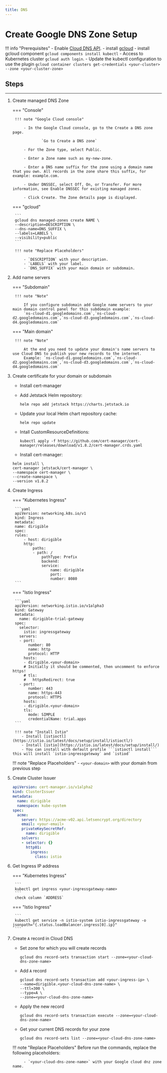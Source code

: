 ```yaml
---
title: DNS
---
```


Create Google DNS Zone Setup
===


!!! info "Prerequisites"
    - Enable [Cloud DNS API](https://console.cloud.google.com/start/api?id=dns&credential=client_key&_ga=2.126966857.579303116.1656398157-1033365968.1651760276&_gac=1.127004159.1652717017.CjwKCAjw7IeUBhBbEiwADhiEMXtYrlOvlKhHq7GdYe0GWEh3QVerWtVxivpUWLlvQEVAncBbbn-NsBoC1KQQAvD_BwE).
    - install [gcloud](https://cloud.google.com/sdk/docs/install)
    - install gcloud component `gcloud components install kubectl`
    - Access to Kubernetes cluster `gcloud auth login`.
    - Update the kubectl configuration to use the plugin `gcloud container clusters get-credentials <your-cluster> --zone <your-cluster-zone>`

## Steps
---

1. Create managed DNS Zone

    === "Console"

        !!! note "Google Cloud console"

            - In the Google Cloud console, go to the Create a DNS zone page.

                    `Go to Create a DNS zone`

            - For the Zone type, select Public.

            - Enter a Zone name such as my-new-zone.

            - Enter a DNS name suffix for the zone using a domain name that you own. All records in the zone share this suffix, for example: example.com.

            - Under DNSSEC, select Off, On, or Transfer. For more information, see Enable DNSSEC for existing managed zones.

            - Click Create. The Zone details page is displayed.

    === "gcloud"
      
        ```
        gcloud dns managed-zones create NAME \
        --description=DESCRIPTION \
        --dns-name=DNS_SUFFIX \
        --labels=LABELS \
        --visibility=public
        ```

        !!! note "Replace Placeholders"

            - `DESCRIPTION` with your description.
            - `LABELS` with your label.
            - `DNS_SUFFIX` with your main domain or subdomain.

1. Add name servers

    === "Subdomain"

        !!! note "Note"

            If you configure subdomain add Google name servers to your main domain control panel for this subdomain example:
            `ns-cloud-d1.googledomains.com`,`ns-cloud-d2.googledomains.com`,`ns-cloud-d3.googledomains.com`,`ns-cloud-d4.googledomains.com`

    === "Main domain"

        !!! note "Note"

            At the end you need to update your domain's name servers to use Cloud DNS to publish your new records to the internet.
            Example: `ns-cloud-d1.googledomains.com`,`ns-cloud-d2.googledomains.com`,`ns-cloud-d3.googledomains.com`,`ns-cloud-d4.googledomains.com`

1. Create certificate for your domain or subdomain

    - Install cert-manager

    - Add Jetstack Helm repository: 
        ```
        helm repo add jetstack https://charts.jetstack.io
        ```

    - Update your local Helm chart repository cache: 
        ```
        helm repo update
        ```

    - Intall CustomResourceDefinitions: 
        ```
        kubectl apply -f https://github.com/cert-manager/cert-manager/releases/download/v1.8.2/cert-manager.crds.yaml
        ```
    
    - Install cert-manager:
    
    ```
    helm install \
    cert-manager jetstack/cert-manager \
    --namespace cert-manager \
    --create-namespace \
    --version v1.8.2
    ```

1. Create Ingress

    === "Kubernetes Ingress"

        ```yaml
        apiVersion: networking.k8s.io/v1
        kind: Ingress
        metadata:
        name: dirigible
        spec:
        rules:
            - host: dirigible
            http:
                paths:
                - path: /
                    pathType: Prefix
                    backend:
                    service:
                        name: dirigible
                        port:
                        number: 8080
        ```

    === "Istio Ingress"

        ```yaml
        apiVersion: networking.istio.io/v1alpha3
        kind: Gateway
        metadata:
          name: dirigible-trial-gateway
        spec:
          selector:
            istio: ingressgateway
          servers:
          - port:
              number: 80
              name: http
              protocol: HTTP
            hosts:
            - dirigible.<your-domain>
            # Initially it should be commented, then uncomment to enforce https!
            # tls:
            #   httpsRedirect: true
          - port:
              number: 443
              name: https-443
              protocol: HTTPS
            hosts:
            - dirigible.<your-domain>
            tls:
              mode: SIMPLE 
              credentialName: trial.apps 
        ```

        !!! note "Install Istio"
           - Install [istioctl](https://istio.io/latest/docs/setup/install/istioctl/)
           - Install [istio](https://istio.io/latest/docs/setup/install/)
           - You can install with default profile ```istioctl install``` this will install `istio-ingressgateway` and `istiod`

    !!! note "Replace Placeholders"
           - `<your-domain>` with your domain from previous step

1. Create Cluster Issuer
    
    ```yaml
    apiVersion: cert-manager.io/v1alpha2
    kind: ClusterIssuer
    metadata:
      name: dirigible
      namespace: kube-system
    spec:
      acme:
        server: https://acme-v02.api.letsencrypt.org/directory
        email: <your-email>
        privateKeySecretRef:
          name: dirigible
        solvers:
        - selector: {}
          http01:
            ingress:
              class: istio
    ```

1. Get Ingress IP address

    === "Kubernetes Ingress"

        ```
        kubectl get ingress <your-ingressgateway-name>
        ```
        check column `ADDRESS`

    === "Istio Ingress"

        ```
        kubectl get service -n istio-system istio-ingressgateway -o jsonpath="{.status.loadBalancer.ingress[0].ip}"
        ```

1. Create `A` record in Cloud DNS

    - Set zone for which you will create records

        ```
        gcloud dns record-sets transaction start --zone=<your-cloud-dns-zone-name>
        ```

    - Add `A` record

        ```
        gcloud dns record-sets transaction add <your-ingress-ip> \
        --name=dirigible.<your-cloud-dns-zone-name> \
        --ttl=300 \
        --type=A \
        --zone=<your-cloud-dns-zone-name>
        ```

    - Apply the new record

       ```
       gcloud dns record-sets transaction execute --zone=<your-cloud-dns-zone-name>
       ```

    - Get your current DNS records for your zone

        `gcloud dns record-sets list --zone=<your-cloud-dns-zone-name>`

    !!! note "Replace Placeholders"
            Before run the commands, replace the following placeholders:

            - `<your-cloud-dns-zone-name>` with your Google cloud dnz zone name.
